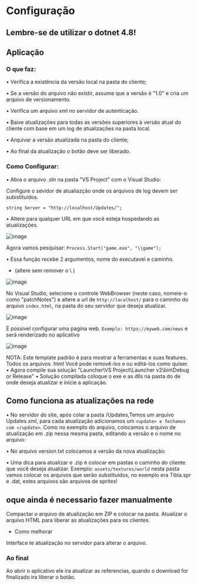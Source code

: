 # Configuração
## Lembre-se de utilizar o dotnet 4.8!
## Aplicação
### O que faz:
• Verifica a existência da versão local na pasta do cliente;
 
• Se a versão do arquivo não existir, assume que a versão é "1.0" e cria um arquivo de versionamento.
 
• Verifica um arquivo xml no servidor de autenticação.
 
• Baixe atualizações para todas as versões superiores à versão atual do cliente com base em um log de atualizações na pasta local.
 
• Arquivar a versão atualizada na pasta do cliente;
 
• Ao final da atualização o botão deve ser liberado.

### Como Configurar:
 
• Abra o arquivo .sln na pasta "VS Project" com o Visual Studio:
 
Configure o sevidor de atualiazção onde os arquivos de log devem ser subistituidos.

`string Server = "http://localhost/Updates/";`

• Altere para qualquer URL em que você esteja hospedando as atualizações.

![image](https://user-images.githubusercontent.com/74227915/182523674-736acd90-91d4-4acd-a06c-abfc204aa800.png)

Agora vamos pesquisar:
`Process.Start("game.exe", "\\game");`

• Essa função recebe 2 argumentos, nome do executavel e caminho.
 - (altere sem remover o \ \)

![image](https://user-images.githubusercontent.com/74227915/182524283-c8c38477-79de-43ef-a914-6eab2f0add7f.png)

No Visual Studio, selecione o controle WebBrowser (neste caso, nomeie-o como "patchNotes") e altere a url de `http://localhost/` para o caminho do arquivo `index.html`, na pasta do seu servidor que deseja atualizar.

![image](https://user-images.githubusercontent.com/74227915/182524608-2d9279c4-464f-4d69-8767-b8fc6a912c09.png)

 È possivel configurar uma pagina web.
`Exemplo: https://myweb.com/news` e será renderizado no aplicativo

![image](https://user-images.githubusercontent.com/74227915/182659322-e36e152f-2d31-4907-8160-2cc4a94d2dc4.png)

NOTA: Este template padrão é para mostrar a ferramentas e suas features.
Todos os arquivos .html Você pode removê-los e ou editá-los como quiser.
• Agora compile sua solução "Launcher\VS Project\Launcher v2\bin\Debug or Release" 
• Solução compilada coloque o exe e as dlls na pasta do de onde deseja atualizar e inicie a aplicação.

## Como funciona as atualizações na rede

• No servidor do site, após colar a pasta /Updates,Temos um arquivo Updates.xml, para cada atualização adicionamos um `<update> e fechamos com </update>`.
Como no exemplo do arquivo, colocamos o arquivo de atualização em .zip nessa mesma pasta, editando a versão e o nome no arquivo:

• No arquivo version.txt colocamos a versão da nova atualização:
 
• Uma dica para atualizar o .zip é colocar em pastas o caminho do cliente que você deseja atualizar. Exemplo: `assets/textures/world` nesta pasta vamos colocar os arquivos que serão substituídos, no exemplo era Tibia.spr e .dat, estes arquivos são arquivos de sprites!

## oque ainda é necessario fazer manualmente
Compactar o arquivo de atualização em ZIP e colocar na pasta.
Atualizar o arquivo HTML para liberar as atualizações para os clientes.
- Como melhorar 

Interface te atualização no servidor para alterar o arquivo.

### Ao final
Ao abrir o aplicativo ele ira atualizar as referencias, quando o download for finalizado ira liberar o botão.
